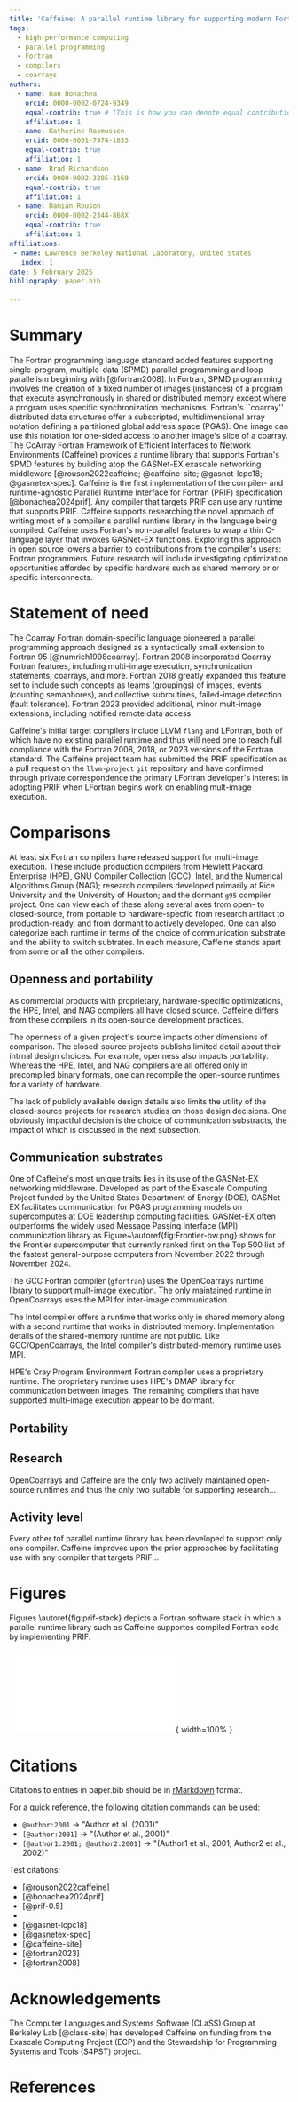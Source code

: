 ```yaml
---
title: 'Caffeine: A parallel runtime library for supporting modern Fortran compilers'
tags:
  - high-performance computing
  - parallel programming
  - Fortran
  - compilers
  - coarrays
authors:
  - name: Dan Bonachea
    orcid: 0000-0002-0724-9349
    equal-contrib: true # (This is how you can denote equal contributions between multiple authors)
    affiliation: 1
  - name: Katherine Rasmussen
    orcid: 0000-0001-7974-1853
    equal-contrib: true
    affiliation: 1
  - name: Brad Richardson
    orcid: 0000-0002-3205-2169
    equal-contrib: true
    affiliation: 1
  - name: Damian Rouson
    orcid: 0000-0002-2344-868X
    equal-contrib: true
    affiliation: 1
affiliations:
 - name: Lawrence Berkeley National Laboratory, United States
   index: 1
date: 5 February 2025
bibliography: paper.bib

---
```


# Summary

The Fortran programming language standard added features supporting
single-program, multiple-data (SPMD) parallel programming and loop
parallelism beginning with [@fortran2008].  In Fortran, SPMD programming
involves the creation of a fixed number of images (instances) of a
program that execute asynchronously in shared or distributed memory except
where a program uses specific synchronization mechanisms.  Fortran's
``coarray'' distributed data structures offer a subscripted,
multidimensional array notation defining a partitioned global address space
(PGAS).  One image can use this notation for one-sided access to another
image's slice of a coarray. The CoArray Fortran Framework of Efficient
Interfaces to Network Environments (Caffeine) provides a runtime library
that supports Fortran's SPMD features by building atop the GASNet-EX exascale
networking middleware [@rouson2022caffeine; @caffeine-site; @gasnet-lcpc18;
@gasnetex-spec].  Caffeine is the first implementation of the compiler- and
runtime-agnostic Parallel Runtime Interface for Fortran (PRIF) specification
[@bonachea2024prif].  Any compiler that targets PRIF can use any runtime that
supports PRIF.  Caffeine supports researching the novel approach of writing
most of a compiler's parallel runtime library in the language being compiled:
Caffeine uses Fortran's non-parallel features to wrap a thin C-language layer
that invokes GASNet-EX functions.  Exploring this approach in open source
lowers a barrier to contributions from the compiler's users: Fortran
programmers.  Future research will include investigating optimization
opportunities afforded by specific hardware such as shared memory or 
or specific interconnects.

# Statement of need

The Coarray Fortran domain-specific language pioneered a parallel programming
approach designed as a syntactically small extension to Fortran 95
[@numrich1998coarray].  Fortran 2008 incorporated Coarray Fortran features, 
including multi-image execution, synchronization statements, coarrays, and more.
Fortran 2018 greatly expanded this feature set to include such concepts as 
teams (groupings) of images, events (counting semaphores), and collective
subroutines, failed-image detection (fault tolerance). Fortran 2023 provided
additional, minor mult-image extensions, including notified remote data access.

Caffeine's initial target compilers include LLVM `flang` and LFortran, both of
which have no existing parallel runtime and thus will need one to reach full
compliance with the Fortran 2008, 2018, or 2023 versions of the Fortran standard.
The Caffeine project team has submitted the PRIF specification as a pull request
on the `llvm-project` `git` repository and have confirmed through private
correspondence the primary LFortran developer's interest in adopting PRIF when
LFortran begins work on enabling mult-image execution.

# Comparisons

At least six Fortran compilers have released support for multi-image execution.
These include production compilers from Hewlett Packard Enterprise (HPE),
GNU Compiler Collection (GCC), Intel, and the Numerical Algorithms Group (NAG);
research compilers developed primarily at Rice University and the University of
Houston; and the dormant `g95` compiler project.  One can view each of these
along several axes from open- to closed-source, from portable to hardware-specfic
from research artifact to production-ready, and from dormant to actively developed.
One can also categorize each runtime in terms of the choice of communication
substrate and the ability to switch subtrates.  In each measure, Caffeine stands
apart from some or all the other compilers.

## Openness and portability

As commercial products with proprietary, hardware-specific optimizations, the
HPE, Intel, and NAG compilers all have closed source. Caffeine differs from these
compilers in its open-source development practices.  

The openness of a given project's source impacts other dimensions of comparison.
The closed-source projects publishs limited detail about their intrnal design
choices.  For example, openness also impacts portability.  Whereas the HPE, Intel,
and NAG compilers are all offered only in precompiled binary formats, one can
recompile the open-source runtimes for a variety of hardware.

The lack of publicly available design details also limits the utility of the
closed-source projects for research studies on those design decisions.  One
obviously impactful decision is the choice of communication substracts, the
impact of which is discussed in the next subsection.

## Communication substrates
One of Caffeine's most unique traits lies in its use of the GASNet-EX networking
middleware.  Developed as part of the Exascale Computing Project funded by the
United States Department of Energy (DOE), GASNet-EX facilitates communication 
for PGAS programming models on supercomputes at DOE leadership computing
facilities.  GASNet-EX often outperforms the widely used Message Passing
Interface (MPI) communication library as Figure~\autoref{fig:Frontier-bw.png}
shows for the Frontier supercomputer that currently ranked first on the Top 500
list of the fastest general-purpose computers from November 2022 through
November 2024.

The GCC Fortran compiler (`gfortran`) uses the OpenCoarrays runtime library 
to support mult-image execution.  The only maintained runtime in OpenCoarrays
uses the MPI for inter-image communication.

The Intel compiler offers a runtime that works only in shared memory along with 
a second runtime that works in distributed memory.  Implementation details of the
shared-memory runtime are not public.  Like GCC/OpenCoarrays, the Intel
compiler's distributed-memory runtime uses MPI.

HPE's Cray Program Environment Fortran compiler uses a proprietary runtime.
The proprietary runtime uses HPE's DMAP library for communication between images.
The remaining compilers that have supported multi-image execution appear to be
dormant.

## Portability

## Research
OpenCoarrays and Caffeine are the only two actively maintained open-source runtimes
and thus the only two suitable for supporting research...

## Activity level

Every other tof parallel runtime library has been developed to support only one
compiler.  Caffeine improves upon the prior approaches by facilitating use with
any compiler that targets PRIF...

# Figures

Figures \autoref{fig:prif-stack} depicts a Fortran software stack in which a parallel runtime library such as Caffeine supportes compiled Fortran code by implementing PRIF.

![The parallel Fortran software stack enabled by the Caffeine parallel runtime PRIF implementation.\label{fig:prif-stack}](PRIF-software-stack-with-more.pdf){ width=100% }

# Citations

Citations to entries in paper.bib should be in
[rMarkdown](http://rmarkdown.rstudio.com/authoring_bibliographies_and_citations.html)
format.

For a quick reference, the following citation commands can be used:
- `@author:2001`  ->  "Author et al. (2001)"
- `[@author:2001]` -> "(Author et al., 2001)"
- `[@author1:2001; @author2:2001]` -> "(Author1 et al., 2001; Author2 et al., 2002)"

Test citations:

* [@rouson2022caffeine]
* [@bonachea2024prif]
* [@prif-0.5]
* 
* [@gasnet-lcpc18]
* [@gasnetex-spec]
* [@caffeine-site]
* [@fortran2023]
* [@fortran2008]


# Acknowledgements

The Computer Languages and Systems Software (CLaSS) Group at Berkeley Lab [@class-site]
has developed Caffeine on funding from the Exascale Computing Project (ECP) and the Stewardship for Programming Systems and Tools (S4PST) project.

# References
